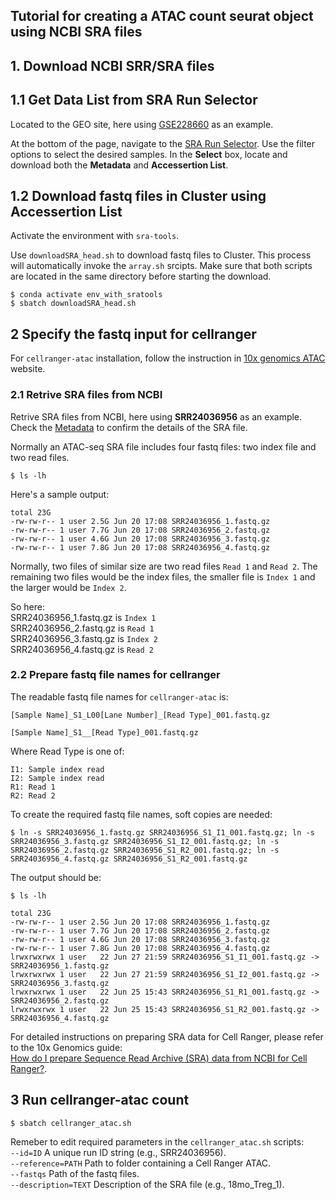 ## Tutorial for creating a ATAC count seurat object using NCBI SRA files

  
## 1. Download NCBI SRR/SRA files

## 1.1 Get Data List from SRA Run Selector
Located to the GEO site, here using [GSE228660](https://www.ncbi.nlm.nih.gov/geo/query/acc.cgi?acc=GSE228660) as an example.  
  
At the bottom of the page, navigate to the [SRA Run Selector](https://www.ncbi.nlm.nih.gov/Traces/study/?acc=PRJNA950970&o=acc_s%3Aa). Use the filter options to select the desired samples. In the **Select** box, locate and download both the **Metadata** and **Accessertion List**.  
  
## 1.2 Download fastq files in Cluster using Accessertion List
Activate the environment with `sra-tools`.  

Use `downloadSRA_head.sh` to download fastq files to Cluster. This process will automatically invoke the `array.sh` srcipts. Make sure that both scripts are located in the same directory before starting the download.  

```
$ conda activate env_with_sratools
$ sbatch downloadSRA_head.sh
```

## 2 Specify the fastq input for cellranger

For `cellranger-atac` installation, follow the instruction in [10x genomics ATAC](https://support.10xgenomics.com/single-cell-atac/software/pipelines/latest/installation) website.  
  
### 2.1 Retrive SRA files from NCBI

Retrive SRA files from NCBI, here using **SRR24036956** as an example. Check the [Metadata](https://trace.ncbi.nlm.nih.gov/Traces/index.html?view=run_browser&display=metadata) to confirm the details of the SRA file.  

Normally an ATAC-seq SRA file includes four fastq files: two index file and two read files.
```
$ ls -lh
```
Here's a sample output:
```
total 23G
-rw-rw-r-- 1 user 2.5G Jun 20 17:08 SRR24036956_1.fastq.gz
-rw-rw-r-- 1 user 7.7G Jun 20 17:08 SRR24036956_2.fastq.gz
-rw-rw-r-- 1 user 4.6G Jun 20 17:08 SRR24036956_3.fastq.gz
-rw-rw-r-- 1 user 7.8G Jun 20 17:08 SRR24036956_4.fastq.gz
```
Normally, two files of similar size are two read files `Read 1` and `Read 2`. The remaining two files would be the index files, the smaller file is  `Index 1` and the larger would be `Index 2`.  

So here:  
SRR24036956_1.fastq.gz is `Index 1`  
SRR24036956_2.fastq.gz is `Read 1`  
SRR24036956_3.fastq.gz is `Index 2`  
SRR24036956_4.fastq.gz is `Read 2`  

### 2.2 Prepare fastq file names for cellranger

The readable fastq file names for `cellranger-atac` is:  

`[Sample Name]_S1_L00[Lane Number]_[Read Type]_001.fastq.gz`  

`[Sample Name]_S1__[Read Type]_001.fastq.gz`  

Where Read Type is one of:

`I1: Sample index read`  
`I2: Sample index read`  
`R1: Read 1`  
`R2: Read 2`  
  
To create the required fastq file names, soft copies are needed:  
```
$ ln -s SRR24036956_1.fastq.gz SRR24036956_S1_I1_001.fastq.gz; ln -s SRR24036956_3.fastq.gz SRR24036956_S1_I2_001.fastq.gz; ln -s SRR24036956_2.fastq.gz SRR24036956_S1_R2_001.fastq.gz; ln -s SRR24036956_4.fastq.gz SRR24036956_S1_R2_001.fastq.gz
```

The output should be:
```
$ ls -lh

total 23G
-rw-rw-r-- 1 user 2.5G Jun 20 17:08 SRR24036956_1.fastq.gz
-rw-rw-r-- 1 user 7.7G Jun 20 17:08 SRR24036956_2.fastq.gz
-rw-rw-r-- 1 user 4.6G Jun 20 17:08 SRR24036956_3.fastq.gz
-rw-rw-r-- 1 user 7.8G Jun 20 17:08 SRR24036956_4.fastq.gz
lrwxrwxrwx 1 user   22 Jun 27 21:59 SRR24036956_S1_I1_001.fastq.gz -> SRR24036956_1.fastq.gz
lrwxrwxrwx 1 user   22 Jun 27 21:59 SRR24036956_S1_I2_001.fastq.gz -> SRR24036956_3.fastq.gz
lrwxrwxrwx 1 user   22 Jun 25 15:43 SRR24036956_S1_R1_001.fastq.gz -> SRR24036956_2.fastq.gz
lrwxrwxrwx 1 user   22 Jun 25 15:43 SRR24036956_S1_R2_001.fastq.gz -> SRR24036956_4.fastq.gz
```

For detailed instructions on preparing SRA data for Cell Ranger, please refer to the 10x Genomics guide:  
[How do I prepare Sequence Read Archive (SRA) data from NCBI for Cell Ranger?](https://kb.10xgenomics.com/hc/en-us/articles/115003802691-How-do-I-prepare-Sequence-Read-Archive-SRA-data-from-NCBI-for-Cell-Ranger).  

## 3 Run cellranger-atac count
```
$ sbatch cellranger_atac.sh
```
Remeber to edit required parameters in the `cellranger_atac.sh` scripts:  
`--id=ID` A unique run ID string (e.g., SRR24036956).  
`--reference=PATH` Path to folder containing a Cell Ranger ATAC.  
`--fastqs`	Path of the fastq files.  
`--description=TEXT` Description of the SRA file (e.g., 18mo_Treg_1).  


